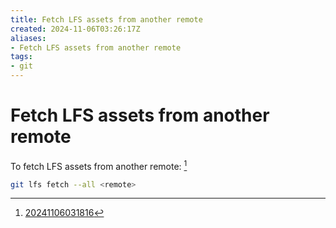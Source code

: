 ```yaml
---
title: Fetch LFS assets from another remote
created: 2024-11-06T03:26:17Z
aliases:
- Fetch LFS assets from another remote
tags:
- git
---
```


# Fetch LFS assets from another remote

To fetch LFS assets from another remote: [^1]

```sh
git lfs fetch --all <remote>
```

[^1]: [20241106031816](../entries/20241106031816.md)
